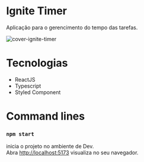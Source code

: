 # Ignite Timer
Aplicação para o gerencimento do tempo das tarefas.


![cover-ignite-timer](https://user-images.githubusercontent.com/60861927/225019669-4f49a88c-7649-4fd6-813a-8c9e3c4d71e1.png)


# Tecnologias

- ReactJS
- Typescript
- Styled Component

# Command lines 

### `npm start`

inicia o projeto no ambiente de Dev.\
Abra [http://localhost:5173]( http://localhost:5173) visualiza no seu navegador.
